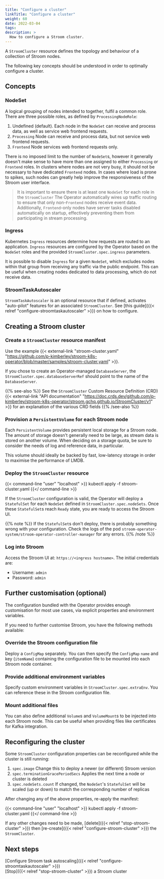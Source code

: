 ```yaml
---
title: "Configure a cluster"
linkTitle: "Configure a cluster"
weight: 60
date: 2022-03-04
tags: 
description: >
  How to configure a Stroom cluster.
---
```


A `StroomCluster` resource defines the topology and behaviour of a collection of Stroom nodes.

The following key concepts should be understood in order to optimally configure a cluster.


## Concepts

### NodeSet

A logical grouping of nodes intended to together, fulfil a common role.
There are three possible roles, as defined by `ProcessingNodeRole`:

1. Undefined (default).
   Each node in the `NodeSet` can receive and process data, as well as service web frontend requests.
1. `Processing`
   Node can receive and process data, but not service web frontend requests.
1. `Frontend`
   Node services web frontend requests only.

There is no imposed limit to the number of `NodeSet`s, however it generally doesn't make sense to have more than one assigned to either `Processing` or `Frontend` roles.
In clusters where nodes are not very busy, it should not be necessary to have dedicated `Frontend` nodes.
In cases where load is prone to spikes, such nodes can greatly help improve the responsiveness of the Stroom user interface.

> It is important to ensure there is at least one `NodeSet` for each role in the `StroomCluster`
The Operator automatically wires up traffic routing to ensure that only non-`Frontend` nodes receive event data.
Additionally, `Frontend`-only nodes have server tasks disabled automatically on startup, effectively preventing them from participating in stream processing.


### Ingress

Kubernetes `Ingress` resources determine how requests are routed to an application.
`Ingress` resources are configured by the Operator based on the `NodeSet` roles and the provided `StroomCluster.spec.ingress` parameters.

It is possible to disable `Ingress` for a given `NodeSet`, which excludes nodes within that group from receiving any traffic via the public endpoint.
This can be useful when creating nodes dedicated to data processing, which do not receive data.


### StroomTaskAutoscaler

`StroomTaskAutoscaler` is an optional resource that if defined, activates "auto-pilot" features for an associated `StroomCluster`.
See [this guide]({{< relref "configure-stroomtaskautoscaler" >}}) on how to configure.


## Creating a Stroom cluster

### Create a `StroomCluster` resource manifest

Use the example {{< external-link "stroom-cluster.yaml" "https://github.com/p-kimberley/stroom-k8s-operator/blob/master/samples/stroom-cluster.yaml" >}}.

If you chose to create an Operator-managed `DatabaseServer`, the `StroomCluster.spec.databaseServerRef` should point to the name of the `DatabaseServer`.

{{% see-also %}}
See the `StroomCluster` Custom Resource Definition (CRD) {{< external-link "API documentation" "https://doc.crds.dev/github.com/p-kimberley/stroom-k8s-operator/stroom.gchq.github.io/StroomCluster/v1" >}} for an explanation of the various CRD fields
{{% /see-also %}}


### Provision a `PersistentVolume` for each Stroom node

Each `PersistentVolume` provides persistent local storage for a Stroom node.
The amount of storage doesn't generally need to be large, as stream data is stored on another volume.
When deciding on a storage quota, be sure to consider the needs of log and reference data, in particular.

This volume should ideally be backed by fast, low-latency storage in order to maximise the performance of LMDB.


### Deploy the `StroomCluster` resource

{{< command-line "user" "localhost" >}}
kubectl apply -f stroom-cluster.yaml
{{</ command-line >}}

If the `StroomCluster` configuration is valid, the Operator will deploy a `StatefulSet` for each `NodeSet` defined in `StroomCluster.spec.nodeSets`.
Once these `StatefulSet`s reach `Ready` state, you are ready to access the Stroom UI.

{{% note %}}
If the `StatefulSet`s don't deploy, there is probably something wrong with your configuration. Check the logs of the pod `stroom-operator-system/stroom-operator-controller-manager` for any errors.
{{% /note %}}


### Log into Stroom

Access the Stroom UI at: `https://<ingress hostname>`.
The initial credentials are:

* Username: `admin`
* Password: `admin`


## Further customisation (optional)

The configuration bundled with the Operator provides enough customisation for most use cases, via explicit properties and environment variables.

If you need to further customise Stroom, you have the following methods available:


### Override the Stroom configuration file

Deploy a `ConfigMap` separately.
You can then specify the `ConfigMap` `name` and key (`itemName`) containing the configuration file to be mounted into each Stroom node container.


### Provide additional environment variables

Specify custom environment variables in `StroomCluster.spec.extraEnv`.
You can reference these in the Stroom configuration file.


### Mount additional files

You can also define additional `Volume`s and `VolumeMount`s to be injected into each Stroom node.
This can be useful when providing files like certificates for Kafka integration.


## Reconfiguring the cluster

Some `StroomCluster` configuration properties can be reconfigured while the cluster is still running:

1. `spec.image` Change this to deploy a newer (or different) Stroom version
1. `spec.terminationGracePeriodSecs` Applies the next time a node or cluster is deleted
1. `spec.nodeSets.count` If changed, the `NodeSet`'s `StatefulSet` will be scaled (up or down) to match the corresponding number of replicas

After changing any of the above properties, re-apply the manifest:

{{< command-line "user" "localhost" >}}
kubectl apply -f stroom-cluster.yaml
{{</ command-line >}}

If any other changes need to be made, [delete]({{< relref "stop-stroom-cluster" >}}) then [re-create]({{< relref "configure-stroom-cluster" >}}) the `StroomCluster`.


## Next steps

[Configure Stroom task autoscaling]({{< relref "configure-stroomtaskautoscaler" >}})  
[Stop]({{< relref "stop-stroom-cluster" >}}) a Stroom cluster
